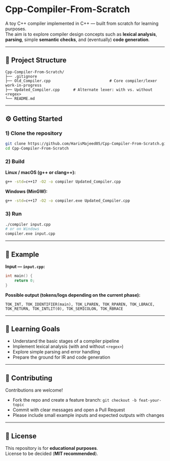 # Cpp-Compiler-From-Scratch

A toy C++ compiler implemented in C++ — built from scratch for learning purposes.  
The aim is to explore compiler design concepts such as **lexical analysis**, **parsing**, simple **semantic checks**, and (eventually) **code generation**.

---

## 📂 Project Structure

```text
Cpp-Compiler-From-Scratch/
├── .gitignore
├── Old_Compiler.cpp                          # Core compiler/lexer work-in-progress
├── Updated_Compiler.cpp      # Alternate lexer: with vs. without <regex>
└── README.md
```

---

## ⚙️ Getting Started

### 1) Clone the repository

```bash
git clone https://github.com/HarisMajeed05/Cpp-Compiler-From-Scratch.git
cd Cpp-Compiler-From-Scratch
```

### 2) Build

**Linux / macOS (g++ or clang++):**

```bash
g++ -std=c++17 -O2 -o compiler Updated_Compiler.cpp
```

**Windows (MinGW):**

```bash
g++ -std=c++17 -O2 -o compiler.exe Updated_Compiler.cpp
```

### 3) Run

```bash
./compiler input.cpp
# or on Windows
compiler.exe input.cpp
```

---

## 🧪 Example

**Input — `input.cpp`:**

```cpp
int main() {
    return 0;
}
```

**Possible output (tokens/logs depending on the current phase):**

```text
TOK_INT, TOK_IDENTIFIER(main), TOK_LPAREN, TOK_RPAREN, TOK_LBRACE,
TOK_RETURN, TOK_INTLIT(0), TOK_SEMICOLON, TOK_RBRACE
```

---

## 🎯 Learning Goals

- Understand the basic stages of a compiler pipeline
- Implement lexical analysis (with and without `<regex>`)
- Explore simple parsing and error handling
- Prepare the ground for IR and code generation

---

## 🤝 Contributing

Contributions are welcome!

- Fork the repo and create a feature branch: `git checkout -b feat-your-topic`
- Commit with clear messages and open a Pull Request
- Please include small example inputs and expected outputs with changes

---

## 📜 License

This repository is for **educational purposes**.  
License to be decided (**MIT recommended**).
